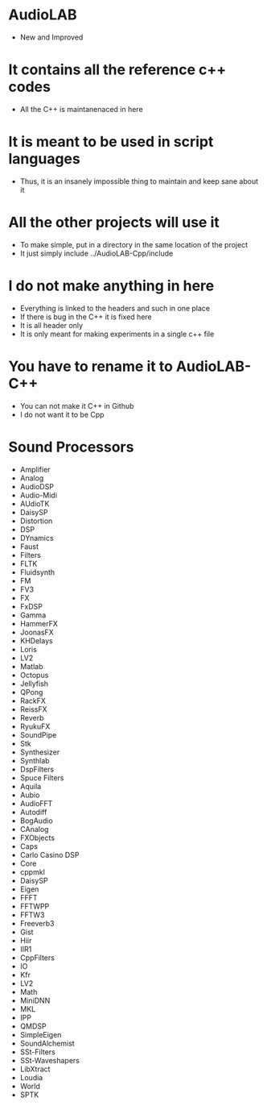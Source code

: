 # AudioLAB
* New and Improved

# It contains all the reference c++ codes
* All the C++ is maintanenaced in here

# It is meant to be used in script languages
* Thus, it is an insanely impossible thing to maintain and keep sane about it

# All the other projects will use it
* To make simple, put in a directory in the same location of the project
* It just simply include ../AudioLAB-Cpp/include
 
# I do not make anything in here
* Everything is linked to the headers and such in one place
* If there is bug in the C++ it is fixed here
* It is all header only
* It is only meant for making experiments in a single c++ file

# You have to rename it to AudioLAB-C++
* You can not make it C++ in Github
* I do not want it to be Cpp



# Sound Processors
* Amplifier
* Analog
* AudioDSP
* Audio-Midi
* AUdioTK
* DaisySP
* Distortion
* DSP
* DYnamics
* Faust
* Filters
* FLTK
* Fluidsynth
* FM
* FV3
* FX
* FxDSP
* Gamma
* HammerFX
* JoonasFX
* KHDelays
* Loris
* LV2
* Matlab
* Octopus
* Jellyfish
* QPong 
* RackFX
* ReissFX
* Reverb
* RyukuFX
* SoundPipe
* Stk
* Synthesizer
* Synthlab
* DspFilters
* Spuce Filters
* Aquila
* Aubio
* AudioFFT
* Autodiff
* BogAudio
* CAnalog
* FXObjects
* Caps
* Carlo Casino DSP
* Core
* cppmkl
* DaisySP
* Eigen
* FFFT
* FFTWPP
* FFTW3
* Freeverb3
* Gist
* Hiir
* IIR1
* CppFilters
* IO
* Kfr
* LV2
* Math
* MiniDNN
* MKL
* IPP
* QMDSP
* SimpleEigen
* SoundAlchemist
* SSt-Filters
* SSt-Waveshapers
* LibXtract
* Loudia
* World
* SPTK
